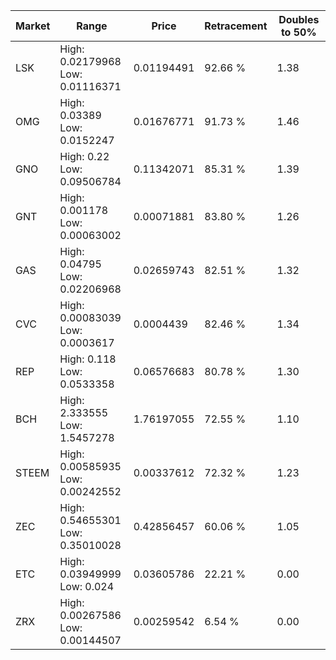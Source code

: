 | Market | Range | Price| Retracement | Doubles to 50% |
| --- | --- | --- | --- | --- |
| LSK | High: 0.02179968<br />Low: 0.01116371 | 0.01194491 | 92.66 % | 1.38 |
| OMG | High: 0.03389<br />Low: 0.0152247 | 0.01676771 | 91.73 % | 1.46 |
| GNO | High: 0.22<br />Low: 0.09506784 | 0.11342071 | 85.31 % | 1.39 |
| GNT | High: 0.001178<br />Low: 0.00063002 | 0.00071881 | 83.80 % | 1.26 |
| GAS | High: 0.04795<br />Low: 0.02206968 | 0.02659743 | 82.51 % | 1.32 |
| CVC | High: 0.00083039<br />Low: 0.0003617 | 0.0004439 | 82.46 % | 1.34 |
| REP | High: 0.118<br />Low: 0.0533358 | 0.06576683 | 80.78 % | 1.30 |
| BCH | High: 2.333555<br />Low: 1.5457278 | 1.76197055 | 72.55 % | 1.10 |
| STEEM | High: 0.00585935<br />Low: 0.00242552 | 0.00337612 | 72.32 % | 1.23 |
| ZEC | High: 0.54655301<br />Low: 0.35010028 | 0.42856457 | 60.06 % | 1.05 |
| ETC | High: 0.03949999<br />Low: 0.024 | 0.03605786 | 22.21 % | 0.00 |
| ZRX | High: 0.00267586<br />Low: 0.00144507 | 0.00259542 | 6.54 % | 0.00 |
